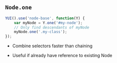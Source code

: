 ## `Node.one`

```javascript
YUI().use('node-base', function(Y) {
    var myNode = Y.one('#my-node');
    // Only find descendants of myNode
    myNode.one('.my-class');
});
```
<!-- .element: class="fragment" -->

- Combine selectors faster than chaining
<!-- .element: class="fragment" -->

- Useful if already have reference to existing Node
<!-- .element: class="fragment" -->
